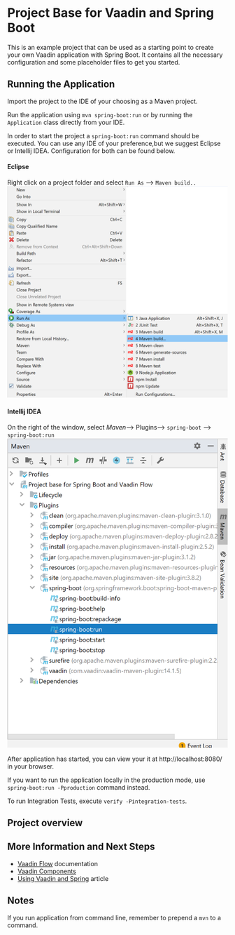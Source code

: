 # Project Base for Vaadin and Spring Boot

This is an example project that can be used as a starting point to create your own Vaadin application with Spring Boot.
It contains all the necessary configuration and some placeholder files to get you started.

## Running the Application

Import the project to the IDE of your choosing as a Maven project.

Run the application using `mvn spring-boot:run` or by running the `Application` class directly from your IDE.


In order to start the project a `spring-boot:run` command should be executed. You can use any IDE of your preference,but we suggest Eclipse or Intellij IDEA. 
Configuration for both can be found below.
#### Eclipse
Right click on a project folder and select `Run As` --> `Maven build..` 
![Eclipse Configuration](eclipseSpringBoot.PNG)
#### Intellij IDEA
On the right of the window, select _Maven_--> Plugins--> `spring-boot` --> `spring-boot:run` 
![Intellij Configuration](intellijrunningSpringBoot.PNG)

After application has started, you can view your it at http://localhost:8080/ in your browser.


If you want to run the application locally in the production mode, use `spring-boot:run -Pproduction` command instead.

To run Integration Tests, execute `verify -Pintegration-tests`.
## Project overview

## More Information and Next Steps

- [Vaadin Flow](https://vaadin.com/flow) documentation
- [Vaadin Components](https://vaadin.com/components)
- [Using Vaadin and Spring](https://vaadin.com/docs/v14/flow/spring/tutorial-spring-basic.html) article

## Notes

If you run application from command line, remember to prepend a `mvn` to a command.
